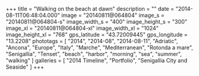 +++
title = "Walking on the beach at dawn"
description = ""
date = "2014-08-11T06:48:04.000"
image = "20140811@064804"
image_s = "20140811@064804-s"
image_width_s = "400"
image_height_s = "300"
image_xl = "20140811@064804-xl"
image_width_xl = "1024"
image_height_xl = "768"
gps_latitude = "43.72009445"
gps_longitude = "13.2208"
phototags = [ "2014", "2014-08", "2014-08-11", "Adriatic", "Ancona", "Europe", "Italy", "Marche", "Mediterranean", "Rotonda a mare", "Senigallia", "Tenset", "beach", "harbor", "morning", "sea", "summer", "walking" ]
galleries = [ "2014 Timeline", "Portfolio", "Senigallia City and Seaside" ]
+++
